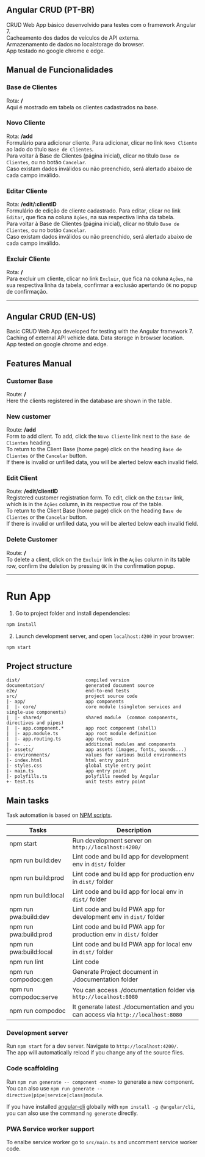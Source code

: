## Angular CRUD (PT-BR)
CRUD Web App básico desenvolvido para testes com o framework Angular 7.\
Cacheamento dos dados de veículos de API externa.\
Armazenamento de dados no localstorage do browser.\
App testado no google chrome e edge.

## Manual de Funcionalidades

### Base de Clientes
Rota: **/** \
Aqui é mostrado em tabela os clientes cadastrados na base.

### Novo Cliente
Rota: **/add** \
Formulário para adicionar cliente.
Para adicionar, clicar no link `Novo Cliente` ao lado do título `Base de Clientes`. \
Para voltar à Base de Clientes (página inicial), clicar no título `Base de Clientes`, ou no botão `Cancelar`. \
Caso existam dados inválidos ou não preenchido, será alertado abaixo de cada campo inválido.

### Editar Cliente
Rota: **/edit/:clientID** \
Formulário de edição de cliente cadastrado.
Para editar, clicar no link `Editar`, que fica na coluna `Ações`, na sua respectiva linha da tabela. \
Para voltar à Base de Clientes (página inicial), clicar no título `Base de Clientes`, ou no botão `Cancelar`. \
Caso existam dados inválidos ou não preenchido, será alertado abaixo de cada campo inválido.

### Excluir Cliente
Rota: **/** \
Para excluir um cliente, clicar no link `Excluir`, que fica na coluna `Ações`, na sua respectiva linha da tabela, confirmar a exclusão apertando `OK` no popup de confirmação.

_________________________________________________________________________________________________________

## Angular CRUD (EN-US)
Basic CRUD Web App developed for testing with the Angular framework 7. \
Caching of external API vehicle data.
Data storage in browser location. \
App tested on google chrome and edge.

## Features Manual

### Customer Base
Route: **/** \
Here the clients registered in the database are shown in the table.

### New customer
Route: **/add** \
Form to add client.
To add, click the `Novo Cliente` link next to the `Base de Clientes` heading. \
To return to the Client Base (home page) click on the heading `Base de Clientes` or the `Cancelar` button. \
If there is invalid or unfilled data, you will be alerted below each invalid field.

### Edit Client
Route: **/edit/clientID** \
Registered customer registration form.
To edit, click on the `Editar` link, which is in the `Ações` column, in its respective row of the table. \
To return to the Client Base (home page) click on the heading `Base de Clientes` or the `Cancelar` button. \
If there is invalid or unfilled data, you will be alerted below each invalid field.

### Delete Customer
Route: **/** \
To delete a client, click on the `Excluir` link in the `Ações` column in its table row, confirm the deletion by pressing `OK` in the confirmation popup.

_________________________________________________________________________________________________________

# Run App

1. Go to project folder and install dependencies:

```bash
npm install
```

2. Launch development server, and open `localhost:4200` in your browser:

```bash
npm start
```

## Project structure

```
dist/                        compiled version
documentation/               generated document source
e2e/                         end-to-end tests
src/                         project source code
|- app/                      app components
|  |- core/                  core module (singleton services and single-use components)
|  |- shared/                shared module  (common components, directives and pipes)
|  |- app.component.*        app root component (shell)
|  |- app.module.ts          app root module definition
|  |- app.routing.ts         app routes
|  +- ...                    additional modules and components
|- assets/                   app assets (images, fonts, sounds...)
|- environments/             values for various build environments
|- index.html                html entry point
|- styles.css                global style entry point
|- main.ts                   app entry point
|- polyfills.ts              polyfills needed by Angular
+- test.ts                   unit tests entry point
```

## Main tasks

Task automation is based on [NPM scripts](https://docs.npmjs.com/misc/scripts).

| Tasks                   | Description                                                                       |
| ----------------------- | --------------------------------------------------------------------------------- |
| npm start               | Run development server on `http://localhost:4200/`                                |
| npm run build:dev       | Lint code and build app for development env in `dist/` folder                     |
| npm run build:prod      | Lint code and build app for production env in `dist/` folder                      |
| npm run build:local     | Lint code and build app for local env in `dist/` folder                           |
| npm run pwa:build:dev   | Lint code and build PWA app for development env in `dist/` folder                 |
| npm run pwa:build:prod  | Lint code and build PWA app for production env in `dist/` folder                  |
| npm run pwa:build:local | Lint code and build PWA app for local env in `dist/` folder                       |
| npm run lint            | Lint code                                                                         |
| npm run compodoc:gen    | Generate Project document in ./documentation folder                               |
| npm run compodoc:serve  | You can access ./documentation folder via `http://localhost:8080`                 |
| npm run compodoc        | It generate latest ./documentation and you can access via `http://localhost:8080` |

### Development server

Run `npm start` for a dev server. Navigate to `http://localhost:4200/`. \
The app will automatically reload if you change any of the source files.

### Code scaffolding

Run `npm run generate -- component <name>` to generate a new component. You can also use
`npm run generate -- directive|pipe|service|class|module`.

If you have installed [angular-cli](https://github.com/angular/angular-cli) globally with `npm install -g @angular/cli`, you can also use the command `ng generate` directly.

### PWA Service worker support

To enalbe service worker go to `src/main.ts` and uncomment service worker code.